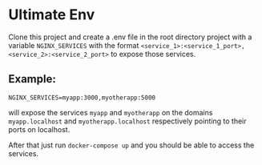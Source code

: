 # Ultimate Env

Clone this project and create a .env file in the root directory project with a variable `NGINX_SERVICES` with the format `<service_1>:<service_1_port>,<service_2>:<service_2_port>` to expose those services.

## Example:

`NGINX_SERVICES=myapp:3000,myotherapp:5000`

will expose the services `myapp` and `myotherapp` on the domains `myapp.localhost` and `myotherapp.localhost` respectively pointing to their ports on localhost.

After that just run `docker-compose up` and you should be able to access the services.
